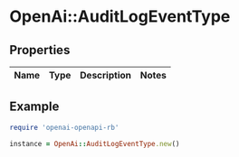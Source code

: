 # OpenAi::AuditLogEventType

## Properties

| Name | Type | Description | Notes |
| ---- | ---- | ----------- | ----- |

## Example

```ruby
require 'openai-openapi-rb'

instance = OpenAi::AuditLogEventType.new()
```

